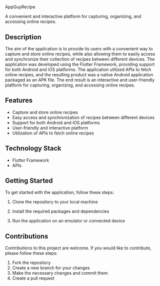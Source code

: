 # 
AppGuyRecipe

A convenient and interactive platform for capturing, organizing, and accessing online recipes.

## Description

The aim of the application is to provide its users with a convenient way to capture and store online recipes, while also allowing them to easily access and synchronize their collection of recipes between different devices. The application was developed using the Flutter Framework, providing support for both Android and iOS platforms. The application utilized APIs to fetch online recipes, and the resulting product was a native Android application packaged as an APK file. The end result is an interactive and user-friendly platform for capturing, organizing, and accessing online recipes.

## Features

- Capture and store online recipes
- Easy access and synchronization of recipes between different devices
- Support for both Android and iOS platforms
- User-friendly and interactive platform
- Utilization of APIs to fetch online recipes

## Technology Stack

- Flutter Framework
- APIs

## Getting Started

To get started with the application, follow these steps:

1. Clone the repository to your local machine

2. Install the required packages and dependencies

3. Run the application on an emulator or connected device


## Contributions

Contributions to this project are welcome. If you would like to contribute, please follow these steps:

1. Fork the repository
2. Create a new branch for your changes
3. Make the necessary changes and commit them
4. Create a pull request





